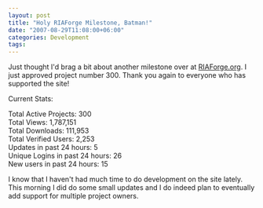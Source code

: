 ```yaml
---
layout: post
title: "Holy RIAForge Milestone, Batman!"
date: "2007-08-29T11:08:00+06:00"
categories: Development 
tags: 
---
```


Just thought I'd brag a bit about another milestone over at <a href="http://www.riaforge.org">RIAForge.org</a>. I just approved project number 300. Thank you again to everyone who has supported the site! 

Current Stats:

Total Active Projects: 300<br>
Total Views: 1,787,151<br>
Total Downloads: 111,953<br>
Total Verified Users: 2,253<br>
Updates in past 24 hours: 5<br>
Unique Logins in past 24 hours: 26<br>
New users in past 24 hours: 15<br>

I know that I haven't had much time to do development on the site lately. This morning I did do some small updates and I do indeed plan to eventually add support for multiple project owners.